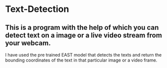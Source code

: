 # Text-Detection
<h2>This is a program with the help of which you can detect text on a image or a live video stream from your webcam.</h2>

I have used the pre trained EAST model that detects the texts and return the bounding coordinates of the text in that particular image or a video frame.
